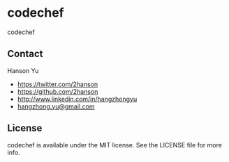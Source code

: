 codechef
========
codechef

## Contact
Hanson Yu

- https://twitter.com/2hanson
- https://github.com/2hanson
- http://www.linkedin.com/in/hangzhongyu
- hangzhong.yu@gmail.com

## License
codechef is available under the MIT license. See the LICENSE file for more info.
